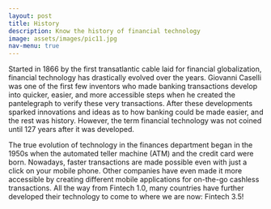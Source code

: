 ```yaml
---
layout: post
title: History
description: Know the history of financial technology
image: assets/images/pic11.jpg
nav-menu: true
---
```


Started in 1866 by the first transatlantic cable laid for financial globalization, financial technology has drastically evolved over the years. Giovanni Caselli was one of the first few inventors who made banking transactions develop into quicker, easier, and more accessible steps when he created the pantelegraph to verify these very transactions. After these developments sparked innovations and ideas as to how banking could be made easier, and the rest was history. However, the term financial technology was not coined until 127 years after it was developed. 

The true evolution of technology in the finances department began in the 1950s when the automated teller machine (ATM) and the credit card were born. Nowadays, faster transactions are made possible even with just a click on your mobile phone. Other companies have even made it more accessible by creating different mobile applications for on-the-go cashless transactions. All the way from Fintech 1.0, many countries have further developed their technology to come to where we are now: Fintech 3.5!
